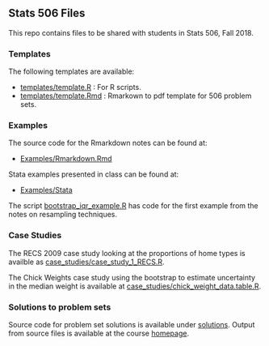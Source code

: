 ## Stats 506 Files

This repo contains files to be shared with students in Stats 506, Fall 2018.

### Templates

The following templates are available:
  - [templates/template.R](./templates/template.R) : For R scripts.
  - [templates/template.Rmd](./templates/template.Rmd) : Rmarkown to pdf template for 506 problem sets.

### Examples
 
The source code for the Rmarkdown notes can be found at:
  - [Examples/Rmarkdown.Rmd](./Examples/Rmarkdown.Rmd)

Stata examples presented in class can be found at:
  - [Examples/Stata](./Examples/Stata)

The script [bootstrap_iqr_example.R](Examples/bootstrap_iqr_example.R) has code
for the first example from the notes on resampling techniques. 


### Case Studies

The RECS 2009 case study looking at the proportions of home types is availble as 
[case_studies/case_study_1_RECS.R](./case_studies/case_study_1_RECS.R).

The Chick Weights case study using the bootstrap to estimate uncertainty in the 
median weight is available at 
[case_studies/chick_weight_data.table.R](case_studies/chick_weight_data.table.R).


### Solutions to problem sets

Source code for problem set solutions is available under [solutions](./solutions).
Output from source files is available at the course [homepage](https://jbhender.github.io/Stats506/F18).


